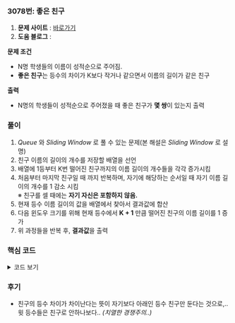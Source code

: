 ### 3078번: 좋은 친구

1. **문제 사이트** : [바로가기](https://www.acmicpc.net/problem/3078)
2. **도움 블로그** : 

**문제 조건**
- N명 학생들의 이름이 성적순으로 주어짐.
- **좋은 친구**는 등수의 차이가 K보다 작거나 같으면서 이름의 길이가 같은 친구

**출력**  
- N명의 학생들이 성적순으로 주어졌을 때 좋은 친구가 **몇 쌍**이 있는지 출력

### 풀이
1. _Queue_ 와 _Sliding Window_ 로 풀 수 있는 문제(본 해설은 _Sliding Window_ 로 설명)
2. 친구 이름의 길이의 개수를 저장할 배열을 선언
3. 배열에 1등부터 K번 떨어진 친구까지의 이름 길이의 개수들을 각각 증가시킴
4. 처음부터 마지막 친구일 때 까지 반복하며, 자기에 해당하는 순서일 때 자기 이름 길이의 개수를 1 감소 시킴  
※ 친구를 셀 때에는 **자기 자신은 포함하지 않음.**
5. 현재 등수 이름 길이의 값을 배열에서 찾아서 결과값에 합산
6. 다음 윈도우 크기를 위해 현재 등수에서 **K + 1** 만큼 떨어진 친구의 이름 길이를 1 증가
7. 위 과정들을 반복 후, **결과값**을 출력

### 핵심 코드

<details>
<summary>코드 보기</summary>

```cpp
void solve() {
    long long ans = 0;
    
    // solution 1
    for(int i = 0; i <= k; i++) cnt[stu[i].length()]++;
    
    for(int i = 0; i < n; i++) {
        cnt[stu[i].length()]--;
        ans += cnt[stu[i].length()];
        if(i + k + 1 < n) cnt[stu[i + k + 1].length()]++;
    }
    
    // solution 2
    // for(int i = 0; i < n; i++) {
    //     int len = stu[i].length();
    //     while(!Q[len].empty() && (i - Q[len].front() > k)) Q[len].pop();
    //     ans += Q[len].size();
    //     Q[len].push(i);
    // }
    
    cout << ans << '\n';
}
```
- 최악의 경우인 친구가 `n`과 `k`가 모두 30만 일 경우 출력값이 `int` 타입을 넘으므로 `long long` 타입으로 `ans`를 설정
- 1등인 친구부터 `k`번까지 떨어진 친구들의 이름의 길이를 `cnt[]`에 각각 1씩 증가
- 1등인 친구부터 차례대로 반복하며, 자기 순서일 때 자기 자신은 친구로 두지 않으므로, `cnt[]`에서 자기 이름의 길이에서 1을 뺌
- `ans`에 현재 자기 이름 길이인 친구들의 명 수를 합산
- 다음 윈도우가 `n`보다 작으면은 현재 등수에서 `k + 1` 떨어진 친구의 이름의 길이를 `cnt[]`에 1을 추가
- 위 과정을 모든 등수로 살펴본 후, 최종적으로 구한 `ans`를 출력

</details>

### 후기
- 친구의 등수 차이가 차이난다는 뜻이 자기보다 아래인 등수 친구만 둔다는 것으로,.. 윗 등수들은 친구로 안하나보다.. _(치열한 경쟁주의..)_